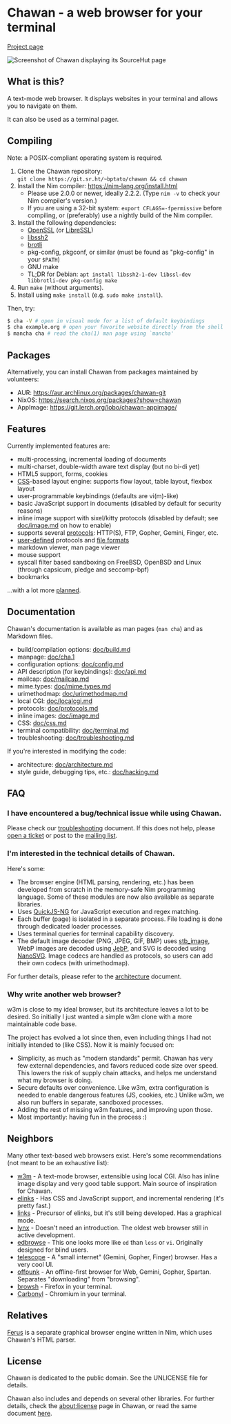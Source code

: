 # Chawan - a web browser for your terminal

[Project page](https://sr.ht/~bptato/chawan)

![Screenshot of Chawan displaying its SourceHut page](doc/showcase.png)

## What is this?

A text-mode web browser. It displays websites in your terminal and allows
you to navigate on them.

It can also be used as a terminal pager.

## Compiling

Note: a POSIX-compliant operating system is required.

1. Clone the Chawan repository:  
   `git clone https://git.sr.ht/~bptato/chawan && cd chawan`
2. Install the Nim compiler: <https://nim-lang.org/install.html>
	* Please use 2.0.0 or newer, ideally 2.2.2. (Type `nim -v` to
	  check your Nim compiler's version.)
	* If you are using a 32-bit system: `export CFLAGS=-fpermissive`
	  before compiling, or (preferably) use a nightly build of the
	  Nim compiler.
3. Install the following dependencies:
	* [OpenSSL](https://www.openssl.org/) (or
	  [LibreSSL](https://www.libressl.org/))
	* [libssh2](https://libssh2.org/)
	* [brotli](https://github.com/google/brotli)
	* pkg-config, pkgconf, or similar (must be found as "pkg-config" in your
	  `$PATH`)
	* GNU make
	* TL;DR for Debian:
	  `apt install libssh2-1-dev libssl-dev libbrotli-dev pkg-config make`
4. Run `make` (without arguments).
5. Install using `make install` (e.g. `sudo make install`).

Then, try:

```bash
$ cha -V # open in visual mode for a list of default keybindings
$ cha example.org # open your favorite website directly from the shell
$ mancha cha # read the cha(1) man page using `mancha'
```

## Packages

Alternatively, you can install Chawan from packages maintained by
volunteers:

* AUR: <https://aur.archlinux.org/packages/chawan-git>
* NixOS: <https://search.nixos.org/packages?show=chawan>
* AppImage: <https://git.lerch.org/lobo/chawan-appimage/>

## Features

Currently implemented features are:

* multi-processing, incremental loading of documents
* multi-charset, double-width aware text display (but no bi-di yet)
* HTML5 support, forms, cookies
* [CSS](doc/css.md)-based layout engine: supports flow layout, table
  layout, flexbox layout
* user-programmable keybindings (defaults are vi(m)-like)
* basic JavaScript support in documents (disabled by default for security
  reasons)
* inline image support with sixel/kitty protocols (disabled by default;
  see [doc/image.md](doc/image.md) on how to enable)
* supports several [protocols](doc/protocols.md): HTTP(S), FTP, Gopher, Gemini,
  Finger, etc.
* [user-defined](doc/urimethodmap.md) protocols and
  [file formats](doc/mailcap.md)
* markdown viewer, man page viewer
* mouse support
* syscall filter based sandboxing on FreeBSD, OpenBSD and Linux (through
  capsicum, pledge and seccomp-bpf)
* bookmarks

...with a lot more [planned](todo).

## Documentation

Chawan's documentation is available as man pages (`man cha`) and as
Markdown files.

* build/compilation options: [doc/build.md](doc/build.md)
* manpage: [doc/cha.1](doc/cha.1)
* configuration options: [doc/config.md](doc/config.md)
* API description (for keybindings): [doc/api.md](doc/api.md)
* mailcap: [doc/mailcap.md](doc/mailcap.md)
* mime.types: [doc/mime.types.md](doc/mime.types.md)
* urimethodmap: [doc/urimethodmap.md](doc/urimethodmap.md)
* local CGI: [doc/localcgi.md](doc/localcgi.md)
* protocols: [doc/protocols.md](doc/protocols.md)
* inline images: [doc/image.md](doc/image.md)
* CSS: [doc/css.md](doc/css.md)
* terminal compatibility: [doc/terminal.md](doc/terminal.md)
* troubleshooting: [doc/troubleshooting.md](doc/troubleshooting.md)

If you're interested in modifying the code:

* architecture: [doc/architecture.md](doc/architecture.md)
* style guide, debugging tips, etc.: [doc/hacking.md](doc/hacking.md)

## FAQ

### I have encountered a bug/technical issue while using Chawan.

Please check our [troubleshooting](doc/troubleshooting.md) document. If this
does not help, please [open a ticket](https://todo.sr.ht/~bptato/chawan)
or post to the [mailing list](mailto:~bptato/chawan-devel@lists.sr.ht).

### I'm interested in the technical details of Chawan.

Here's some:

* The browser engine (HTML parsing, rendering, etc.) has been developed
  from scratch in the memory-safe Nim programming language. Some of these
  modules are now also available as separate libraries.
* Uses [QuickJS-NG](https://github.com/quickjs-ng/quickjs) for JavaScript
  execution and regex matching.
* Each buffer (page) is isolated in a separate process. File loading is done
  through dedicated loader processes.
* Uses terminal queries for terminal capability discovery.
* The default image decoder (PNG, JPEG, GIF, BMP) uses
  [stb_image](https://github.com/nothings/stb), WebP images are
  decoded using [JebP](https://github.com/matanui159/jebp), and SVG is
  decoded using [NanoSVG](https://github.com/memononen/nanosvg).  Image
  codecs are handled as protocols, so users can add their own codecs
  (with urimethodmap).

For further details, please refer to the [architecture](doc/architecture.md)
document.

### Why write another web browser?

w3m is close to my ideal browser, but its architecture leaves a lot to be
desired. So initially I just wanted a simple w3m clone with a more maintainable
code base.

The project has evolved a lot since then, even including things I had not
initially intended to (like CSS). Now it is mainly focused on:

* Simplicity, as much as "modern standards" permit. Chawan has very few external
  dependencies, and favors reduced code size over speed. This lowers the risk
  of supply chain attacks, and helps me understand what my browser is doing.
* Secure defaults over convenience. Like w3m, extra configuration is
  needed to enable dangerous features (JS, cookies, etc.) Unlike w3m, we
  also run buffers in separate, sandboxed processes.
* Adding the rest of missing w3m features, and improving upon those.
* Most importantly: having fun in the process :)

## Neighbors

Many other text-based web browsers exist. Here's some recommendations
(not meant to be an exhaustive list):

* [w3m](https://sr.ht/~rkta/w3m/) - A text-mode browser, extensible using
  local CGI. Also has inline image display and very good table support.
  Main source of inspiration for Chawan.
* [elinks](https://github.com/rkd77/elinks) - Has CSS and JavaScript support,
  and incremental rendering (it's pretty fast.)
* [links](http://links.twibright.com/) - Precursor of elinks, but it's still
  being developed. Has a graphical mode.
* [lynx](https://lynx.invisible-island.net/) - Doesn't need an introduction.
  The oldest web browser still in active development.
* [edbrowse](http://edbrowse.org/) - This one looks more like `ed` than
  `less` or `vi`. Originally designed for blind users.
* [telescope](https://github.com/telescope-browser/telescope) - A "small
  internet" (Gemini, Gopher, Finger) browser. Has a very cool UI.
* [offpunk](https://sr.ht/~lioploum/offpunk/) - An offline-first browser
  for Web, Gemini, Gopher, Spartan. Separates "downloading" from "browsing".
* [browsh](https://www.brow.sh/) - Firefox in your terminal.
* [Carbonyl](https://github.com/fathyb/carbonyl) - Chromium in your terminal.

## Relatives

[Ferus](https://github.com/ferus-web/ferus) is a separate graphical browser
engine written in Nim, which uses Chawan's HTML parser.

## License

Chawan is dedicated to the public domain. See the UNLICENSE file for details.

Chawan also includes and depends on several other libraries. For further
details, check the <about:license> page in Chawan, or read the same document
[here](res/license.md).
